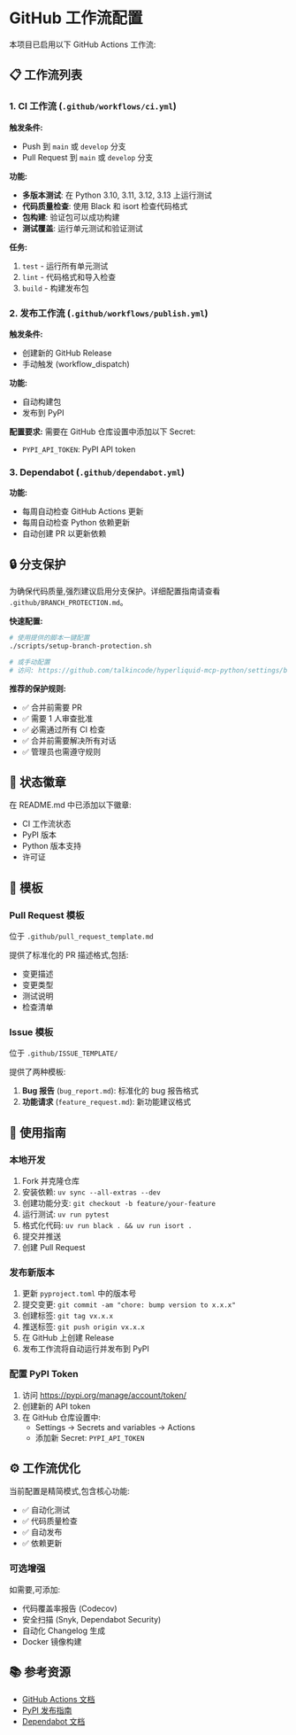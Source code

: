 # GitHub 工作流配置

本项目已启用以下 GitHub Actions 工作流:

## 📋 工作流列表

### 1. CI 工作流 (`.github/workflows/ci.yml`)

**触发条件:**

- Push 到 `main` 或 `develop` 分支
- Pull Request 到 `main` 或 `develop` 分支

**功能:**

- **多版本测试**: 在 Python 3.10, 3.11, 3.12, 3.13 上运行测试
- **代码质量检查**: 使用 Black 和 isort 检查代码格式
- **包构建**: 验证包可以成功构建
- **测试覆盖**: 运行单元测试和验证测试

**任务:**

1. `test` - 运行所有单元测试
2. `lint` - 代码格式和导入检查
3. `build` - 构建发布包

### 2. 发布工作流 (`.github/workflows/publish.yml`)

**触发条件:**

- 创建新的 GitHub Release
- 手动触发 (workflow_dispatch)

**功能:**

- 自动构建包
- 发布到 PyPI

**配置要求:**
需要在 GitHub 仓库设置中添加以下 Secret:

- `PYPI_API_TOKEN`: PyPI API token

### 3. Dependabot (`.github/dependabot.yml`)

**功能:**

- 每周自动检查 GitHub Actions 更新
- 每周自动检查 Python 依赖更新
- 自动创建 PR 以更新依赖

## 🔒 分支保护

为确保代码质量,强烈建议启用分支保护。详细配置指南请查看 `.github/BRANCH_PROTECTION.md`。

**快速配置:**

```bash
# 使用提供的脚本一键配置
./scripts/setup-branch-protection.sh

# 或手动配置
# 访问: https://github.com/talkincode/hyperliquid-mcp-python/settings/branches
```

**推荐的保护规则:**

- ✅ 合并前需要 PR
- ✅ 需要 1 人审查批准
- ✅ 必需通过所有 CI 检查
- ✅ 合并前需要解决所有对话
- ✅ 管理员也需遵守规则

## 🎯 状态徽章

在 README.md 中已添加以下徽章:

- CI 工作流状态
- PyPI 版本
- Python 版本支持
- 许可证

## 📝 模板

### Pull Request 模板

位于 `.github/pull_request_template.md`

提供了标准化的 PR 描述格式,包括:

- 变更描述
- 变更类型
- 测试说明
- 检查清单

### Issue 模板

位于 `.github/ISSUE_TEMPLATE/`

提供了两种模板:

1. **Bug 报告** (`bug_report.md`): 标准化的 bug 报告格式
2. **功能请求** (`feature_request.md`): 新功能建议格式

## 🚀 使用指南

### 本地开发

1. Fork 并克隆仓库
2. 安装依赖: `uv sync --all-extras --dev`
3. 创建功能分支: `git checkout -b feature/your-feature`
4. 运行测试: `uv run pytest`
5. 格式化代码: `uv run black . && uv run isort .`
6. 提交并推送
7. 创建 Pull Request

### 发布新版本

1. 更新 `pyproject.toml` 中的版本号
2. 提交变更: `git commit -am "chore: bump version to x.x.x"`
3. 创建标签: `git tag vx.x.x`
4. 推送标签: `git push origin vx.x.x`
5. 在 GitHub 上创建 Release
6. 发布工作流将自动运行并发布到 PyPI

### 配置 PyPI Token

1. 访问 https://pypi.org/manage/account/token/
2. 创建新的 API token
3. 在 GitHub 仓库设置中:
   - Settings → Secrets and variables → Actions
   - 添加新 Secret: `PYPI_API_TOKEN`

## ⚙️ 工作流优化

当前配置是精简模式,包含核心功能:

- ✅ 自动化测试
- ✅ 代码质量检查
- ✅ 自动发布
- ✅ 依赖更新

### 可选增强

如需要,可添加:

- 代码覆盖率报告 (Codecov)
- 安全扫描 (Snyk, Dependabot Security)
- 自动化 Changelog 生成
- Docker 镜像构建

## 📚 参考资源

- [GitHub Actions 文档](https://docs.github.com/actions)
- [PyPI 发布指南](https://packaging.python.org/guides/publishing-package-distribution-releases-using-github-actions-ci-cd-workflows/)
- [Dependabot 文档](https://docs.github.com/code-security/dependabot)
